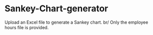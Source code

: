 # Sankey-Chart-generator
Upload an Excel file to generate a Sankey chart.
br/ Only the employee hours file is provided.

